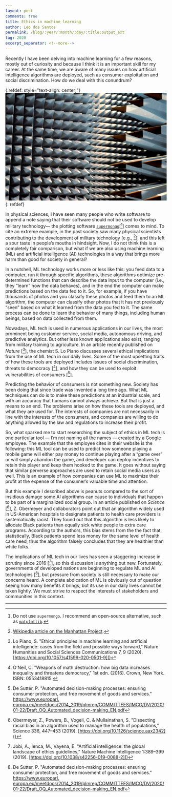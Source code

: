 ```yaml
---
layout: post
comments: true
title: Ethics in machine learning 
author: Leo dos Santos
permalink: /blog/:year/:month/:day/:title:output_ext
tag: 2020
excerpt_separator: <!--more-->
---
```


Recently I have been delving into machine learning for a few reasons, mostly out of curiosity and because I think it is an important skill for my career. At the same time, we are aware of many issues on how artificial intelligence algorithms are deployed, such as consumer exploitation and social discrimination. How do we deal with this conundrum?

<!--more-->
{:refdef: style="text-align: center;"}
![Machines](/blog_assets/2020-12-19.JPG "Machines")
{: refdef}

In physical sciences, I have seen many people who write software to append a note saying that their software should not be used to develop military technology— the plotting software [`supermongo`](https://rhpcs.mcmaster.ca/~monger/sm.html)\[[^1]\] comes to mind. To cite an extreme example, in the past society saw many physical scientists contributing to the development of military technology \[e.g., [^2]\], and this left a sour taste in people’s mouths in hindsight. Now, I do not think this is a completely fair comparison, but what if we are also using machine learning (ML) and artificial intelligence (AI) technologies in a way that brings more harm than good for society in general?

In a nutshell, ML technology works more or less like this: you feed data to a computer, run it through specific algorithms, these algorithms optimize pre-determined functions that can describe the data input to the computer (i.e., they “learn” how the data behaves), and in the end the computer can make predictions based on the data fed to it. So, for example, if you have thousands of photos and you classify these photos and feed them to an ML algorithm, the computer can classify other photos that it has not previously “seen” based on what it learned from the data you fed to it. The same process can be done to learn the behavior of many things, including human beings, based on data collected from them.

Nowadays, ML tech is used in numerous applications in our lives, the most prominent being customer service, social media, autonomous driving, and predictive analytics. But other less known applications also exist, ranging from military training to agriculture. In an article recently published on *Nature* \[[^3]\], the chemist S. Lo Piano discusses several ethical implications from the use of ML tech in our daily lives. Some of the most upsetting traits of how these tools are deployed includes issues of social discrimination, threats to democracy \[[^4]\], and how they can be used to exploit vulnerabilities of consumers \[[^5]\].

Predicting the behavior of consumers is not something new. Society has been doing that since trade was invented a long time ago. What ML techniques can do is to make these predictions at an industrial scale, and with an accuracy that humans cannot always achieve. But that is just a means to an end. The problems arise on how these tools are deployed, and what they are used for. The interests of companies are not necessarily in line with the interests of the consumers, and companies are willing to do anything allowed by the law and regulations to increase their profit.

So, what sparked me to start researching the subject of ethics in ML tech is one particular tool — I’m not naming all the names — created by a Google employee. The example that the employee cites in their website is the following: this ML tool can be used to predict how someone playing a mobile game will either pay money to continue playing after a “game over” or will simply abandon the game, and developer can deploy incentives to retain this player and keep them hooked to the game. It goes without saying that similar perverse approaches are used to retain social media users as well. This is an example of how companies can use ML to maximize their profit at the expense of the consumer’s valuable time and attention.

But this example I described above is peanuts compared to the sort of insidious damage some AI algorithms can cause to individuals that happen to be part of a marginalized social group. In an article published on *Science* \[[^6]\], Z. Obermeyer and collaborators point out that an algorithm widely used in US-American hospitals to designate patients to health care providers is systematically racist. They found out that this algorithm is less likely to allocate Black patients than equally sick white people to extra care programs. According to the authors, this bias stems from the the fact that, statistically, Black patients spend less money for the same level of health care need, thus the algorithm falsely concludes that they are healthier than white folks.

The implications of ML tech in our lives has seen a staggering increase in scrutiny since 2016 \[[^7]\], so this discussion is anything but new. Fortunately, governments of developed nations are beginning to regulate ML and AI technologies \[[^5]\], but pressure from society is still necessary to make our concerns heard. A complete abdication of ML is obviously out of question seeing how many benefits it brings, but its use in our daily lives cannot be taken lightly. We must strive to respect the interests of stakeholders and communities in this context. 

--------------

[^1]: Do not use `supermongo`. I recommend an open-source alternative, such as [`matplotlib`](https://matplotlib.org).
[^2]: [Wikipedia article on the Manhattan Project](https://en.wikipedia.org/wiki/Manhattan_Project).
[^3]: Lo Piano, S. "Ethical principles in machine learning and artificial intelligence: cases from the field and possible ways forward," Nature Humanities and Social Sciences Communications 7, 9 (2020). [https://doi.org/10.1057/s41599-020-0501-9]()
[^4]: O’Neil, C. "Weapons of math destruction: how big data increases inequality and threatens democracy," 1st edn. (2016). Crown, New York. ISBN: 0553418815.
[^5]: De Sutter, P. "Automated decision-making processes: ensuring consumer protection, and free movement of goods and services." [https://www.europarl. europa.eu/meetdocs/2014_2019/plmrep/COMMITTEES/IMCO/DV/2020/ 01-22/Draft_OQ_Automated_decision-making_EN.pdf]()
[^6]: Obermeyer, Z., Powers, B., Vogeli, C. & Mullainathan, S. "Dissecting racial bias in an algorithm used to manage the health of populations," Science 336, 447–453 (2019). [https://doi.org/10.1126/science.aax2342]()
[^7]: Jobi, A., Ienca, M., Vayena, E. "Artificial intelligence: the global landscape of ethics guidelines," Nature Machine Intelligence 1:389–399 (2019). [https://doi.org/10.1038/s42256-019-0088-2]()
